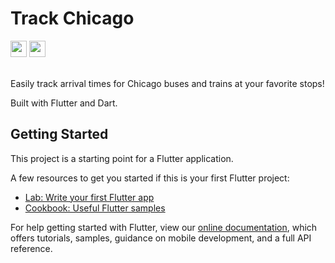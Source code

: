 # Track Chicago

<div class="inline-block">
  <a href="https://flutter.dev/"><img width="26px" src="https://user-images.githubusercontent.com/11368469/185697903-00862f66-34c4-4988-9348-a0c53ca5b9aa.png"></img></a>
  <a href="https://dart.dev/"><img width="26px" src="https://user-images.githubusercontent.com/11368469/185697965-f6095c9e-79cb-4786-aabe-a0146f318281.png"></img></a>
</div>
<br />

Easily track arrival times for Chicago buses and trains at your favorite stops!
<br />

Built with Flutter and Dart.

## Getting Started

This project is a starting point for a Flutter application.

A few resources to get you started if this is your first Flutter project:

- [Lab: Write your first Flutter app](https://flutter.dev/docs/get-started/codelab)
- [Cookbook: Useful Flutter samples](https://flutter.dev/docs/cookbook)

For help getting started with Flutter, view our
[online documentation](https://flutter.dev/docs), which offers tutorials,
samples, guidance on mobile development, and a full API reference.
